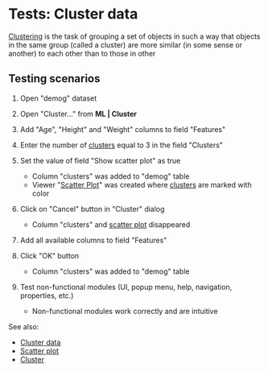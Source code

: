 <!-- TITLE: Tests: Cluster data -->
<!-- SUBTITLE: -->

# Tests: Cluster data

[Clustering](cluster-data.md) is the task of grouping a set of objects in such a way that objects in the same group
(called a cluster) are more similar (in some sense or another) to each other than to those in other

## Testing scenarios

1. Open "demog" dataset

2. Open "Cluster..." from  **ML | Cluster**

3. Add "Age", "Height" and "Weight" columns to field "Features"

4. Enter the number of [clusters](cluster-data.md) equal to 3 in the field "Clusters"

5. Set the value of field "Show scatter plot" as true

    * Column "clusters" was added to "demog" table
    * Viewer "[Scatter Plot](../visualize/viewers/scatter-plot.md)" was created where [clusters](cluster-data.md) are
      marked with color

6. Click on "Cancel" button in "Cluster" dialog

    * Column "clusters" and [scatter plot](../visualize/viewers/scatter-plot.md) disappeared

7. Add all available columns to field "Features"

8. Click "OK" button

    * Column "clusters" was added to "demog" table

9. Test non-functional modules (UI, popup menu, help, navigation, properties, etc.)

    * Non-functional modules work correctly and are intuitive

See also:

* [Cluster data](cluster-data.md)
* [Scatter plot](../visualize/viewers/scatter-plot.md)
* [Cluster](cluster-test.side)
